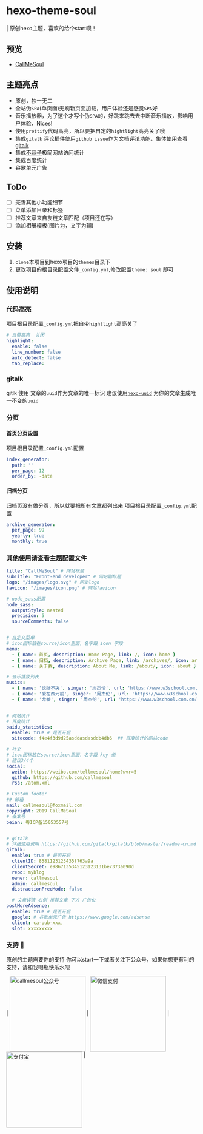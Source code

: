 # hexo-theme-soul

| 原创hexo主题，喜欢的给个start呗！

## 预览
- [CallMeSoul](https://callmesoul.cn/)
## 主题亮点
- 原创，独一无二
- 全站伪`SPA`(单页面)无刷新页面加载，用户体验还是感觉`SPA`好
- 音乐播放器，为了这个才写个伪`SPA`的，好跳来跳去去中断音乐播放，影响用户体验，Nices!
- 使用`prettify`代码高亮，所以要把自定的`hightlight`高亮关了哦
- 集成`gitalk` 评论插件使用`github issue`作为文档评论功能，集体使用查看[gitalk](https://github.com/gitalk/gitalk)
- 集成[不蒜子](http://busuanzi.ibruce.info/)极简网站访问统计
- 集成百度统计
- 谷歌单元广告

## ToDo
- [ ] 完善其他小功能细节
- [ ] 菜单添加目录和标签
- [ ] 推荐文章来自友链文章匹配（项目还在写）
- [ ] 添加相册模板(图片为，文字为辅)
## 安装
1. `clone`本项目到hexo项目的`themes`目录下
2. 更改项目的根目录配置文件`_config.yml`,修改配置`theme: soul` 即可

## 使用说明

### 代码高亮
项目根目录配置`_config.yml`把自带`hightlight`高亮关了
``` yml
# 自带高亮  关闭
highlight:
  enable: false
  line_number: false
  auto_detect: false
  tab_replace:
```

### gitalk
gitlk 使用 文章的`uuid`作为文章的唯一标识
建议使用[`hexo-uuid`](https://chekun.me/post/hexo-uuid/) 为你的文章生成唯一不变的`uuid`

### 分页
#### 首页分页设置
项目根目录配置`_config.yml`配置
``` yml
index_generator:
  path: ''
  per_page: 12
  order_by: -date
```

#### 归档分页
归档页没有做分页，所以就要把所有文章都列出来
项目根目录配置`_config.yml`配置
``` yml
archive_generator:
  per_page: 99
  yearly: true
  monthly: true
```



### 其他使用请查看主题配置文件
``` yml
title: "CallMeSoul" # 网站标题
subTitle: "Front-end developer" # 网站副标题
logo: "/images/logo.svg" # 网站logo
favicon: "/images/icon.png" # 网站favicon

# node_sass配置
node_sass: 
  outputStyle: nested
  precision: 5
  sourceComments: false


# 自定义菜单
# icon图标放在source/icon里面，名字跟 icon 字段
menu:
  - { name: 首页, description: Home Page, link: /, icon: home }
  - { name: 归档, description: Archive Page, link: /archives/, icon: archives }
  - { name: 关于我, description: About Me, link: /about/, icon: about }

# 音乐播放列表
musics:
  - { name: '说好不哭', singer: '周杰伦', url: 'https://www.w3school.com.cn/i/horse.ogg'}
  - { name: '爱在西元前', singer: '周杰伦', url: 'https://www.w3school.com.cn/i/horse.ogg'}
  - { name: '龙拳', singer: '周杰伦', url: 'https://www.w3school.com.cn/i/horse.ogg'}


# 网站统计
# 百度统计
baidu_statistics:
  enable: true # 是否开启
  sitecode: f4e4f3d9d25asddasdasddb4db6  ## 百度统计的网站code

# 社交
# icon图标放在source/icon里面，名字跟 key 值
# 建议3/4个
social:
  weibo: https://weibo.com/tellmesoul/home?wvr=5
  github: https://github.com/callmesoul
  rss: /atom.xml

# Custom footer
## 邮箱
mail: callmesoul@foxmail.com 
copyright: 2019 CallMeSoul
# 备案号
beian: 粤ICP备15053557号


# gitalk 
# 详细使用说明 https://github.com/gitalk/gitalk/blob/master/readme-cn.md
gitalk:
  enable: true # 是否开启
  clientID: 8581123123435f763a9a
  clientSecret: e9867135345123123131be7373a090d
  repo: myblog
  owner: callmesoul
  admin: callmesoul
  distractionFreeMode: false

  # 文章详情 右侧 推荐文章 下方 广告位
postMoreAdsence:
  enable: true # 是否开启
  google: # 谷歌单元广告 https://www.google.com/adsense
  client: ca-pub-xxx,
  slot: xxxxxxxxx
```

### 支持 &#x1F34E;
原创的主题需要你的支持
你可以start一下或者关注下公众号，如果你想更有利的支持，请和我喝瓶快乐水呗

| <img src="https://callmesoul-blog.oss-cn-shenzhen.aliyuncs.com/qrcode_for_callmesoul.jpg" width = "200" style="display: inline-block;" alt="callmesoul公众号" align=center /> | <img src="https://callmesoul-blog.oss-cn-shenzhen.aliyuncs.com/callmesoul_weixin_pay.png" width = "200" style="display: inline-block;" alt="微信支付" align=center /> | <img src="https://callmesoul-blog.oss-cn-shenzhen.aliyuncs.com/callmesou_ali_pay.jpg" width = "200" alt="支付宝" style="display: inline-block;" align=top /> |